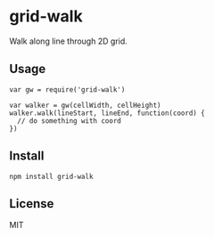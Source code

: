 # grid-walk

Walk along line through 2D grid.

## Usage

    var gw = require('grid-walk')

    var walker = gw(cellWidth, cellHeight)
    walker.walk(lineStart, lineEnd, function(coord) {
      // do something with coord
    })

## Install

    npm install grid-walk

## License

MIT
